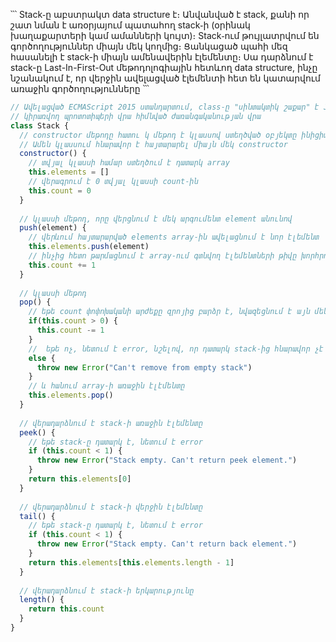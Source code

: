 ՝՝՝
Stack֊ը աբստրակտ data structure է։ Անվանված է stack, քանի որ շատ նման է առօրյայում պատահող stack֊ի 
(օրինակ խաղաքարտերի կամ ամանների կույտ)։ Stack֊ում թույլատրվում են գործողություններ միայն մեկ կողմից։
Ցանկացած պահի մեզ հասանելի է stack-ի միայն ամենավերին էլեմենտը։ Սա դարձնում է stack-ը Last-In-First-Out
մեթոդոլոգիային հետևող data structure, ինչը նշանակում է, որ վերջին ավելացված էլեմենտի հետ են կատարվում 
առաջին գործողությունները
՝՝՝
```javascript
// Ավելացված ECMAScript 2015 ստանդարտում, class֊ը "սինտակտիկ շաքար" է JavaScript֊ում 
// կիրառվող պրոտոտիպերի վրա հիմնված ժառանգականության վրա
class Stack {
  // constructor մեթոդը հատու կ մեթոդ է կլասսով ստեղծված օբյեկտը ինիցիալիզացնելու համար։ 
  // Ամեն կլասսում հնարավոր է հայտարարել միայն մեկ constructor
  constructor() {
    // տվյալ կլասսի համար ստեղծում է դատարկ array
    this.elements = []
    // վերագրում է 0 տվյալ կլասսի count֊ին
    this.count = 0
  }
  
  // կլասսի մեթոդ, որը վերցնում է մեկ արգումենտ element անունով
  push(element) {
    // վերևում հայտարարված elements array֊ին ավելացնում է նոր էլեմենտ 
    this.elements.push(element)
    // ինչից հետո թարմացնում է array֊ում գտնվող էլեմենտների թիվը խորհրդանշող փոփոխականը
    this.count += 1
  }
  
  // կլասսի մեթոդ  
  pop() {
    // եթե count փոփոխականի արժեքը զրոյից բարձր է, նվազեցնում է այն մեկով
    if(this.count > 0) {
      this.count -= 1
    } 
    //  եթե ոչ, նետում է error, նշելով, որ դատարկ stack֊ից հնարավոր չէ էլեմենտ հանել
    else {
      throw new Error("Can't remove from empty stack")  
    }
    // և հանում array֊ի առաջին էլէմենտը
    this.elements.pop()
  }
  
  // վերադարձնում է stack֊ի առաջին էլեմենտը
  peek() {
    // եթե stack֊ը դատարկ է, նետում է error
    if (this.count < 1) {
      throw new Error("Stack empty. Can't return peek element.")
    }
    return this.elements[0]
  }
  
  // վերադարձնում է stack֊ի վերջին էլեմենտը
  tail() {
    // եթե stack֊ը դատարկ է, նետում է error
    if (this.count < 1) {
      throw new Error("Stack empty. Can't return back element.")
    }
    return this.elements[this.elements.length - 1]
  }
  
  // վերադարձնում է stack֊ի երկարությունը
  length() {
    return this.count
  }
}
```


